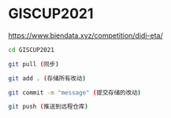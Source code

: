 # GISCUP2021
https://www.biendata.xyz/competition/didi-eta/

```bash
cd GISCUP2021

git pull (同步)

git add . (存储所有改动)

git commit -m "message" (提交存储的改动)

git push (推送到远程仓库)
```
